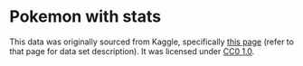 # Pokemon with stats

This data was originally sourced from Kaggle, specifically [this page](https://www.kaggle.com/abcsds/pokemon/version/2) (refer to that page for data set description). It was licensed under [CC0 1.0](https://creativecommons.org/publicdomain/zero/1.0/). 
